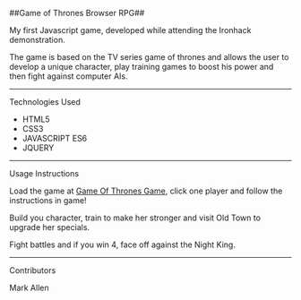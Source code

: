 ##Game of Thrones Browser RPG##

My first Javascript game, developed while attending the Ironhack demonstration. 

The game is based on the TV series game of thrones and allows the user to develop a unique character, play training games to boost his power and then fight against computer AIs.

---

Technologies Used

* HTML5
* CSS3
* JAVASCRIPT ES6
* JQUERY

---

Usage Instructions 

Load the game at [Game Of Thrones Game](https://markvertra.github.io/jocdetrons/), click one player and follow the instructions in game!

Build you character, train to make her stronger and visit Old Town to upgrade her specials. 

Fight battles and if you win 4, face off against the Night King.

---

Contributors 

Mark Allen
